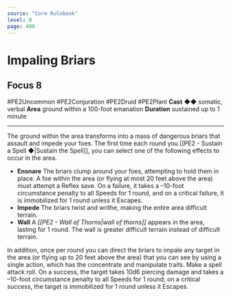 ```yaml
---
source: "Core Rulebook"
level: 8
page: 400
---
```


# Impaling Briars
## Focus 8
#PE2Uncommon #PE2Conjuration #PE2Druid #PE2Plant 
**Cast** ◆◆ somatic, verbal
**Area** ground within a 100-foot emanation
**Duration** sustained up to 1 minute

-----
The ground within the area transforms into a mass of dangerous briars that assault and impede your foes. The first time each round you [[PE2 - Sustain a Spell ◆|Sustain the Spell]], you can select one of the following effects to occur in the area.
- **Ensnare** The briars clump around your foes, attempting to hold them in place. A foe within the area (or flying at most 20 feet above the area) must attempt a Reflex save. On a failure, it takes a –10-foot circumstance penalty to all Speeds for 1 round, and on a critical failure, it is immobilized for 1 round unless it Escapes.
- **Impede** The briars twist and writhe, making the entire area difficult terrain. 
- **Wall** A *[[PE2 - Wall of Thorns|wall of thorns]]* appears in the area, lasting for 1 round. The wall is greater difficult terrain instead of difficult terrain. 

In addition, once per round you can direct the briars to impale any target in the area (or flying up to 20 feet above the area) that you can see by using a single action, which has the concentrate and manipulate traits. Make a spell attack roll. On a success, the target takes 10d6 piercing damage and takes a –10-foot circumstance penalty to all Speeds for 1 round; on a critical success, the target is immobilized for 1 round unless it Escapes.